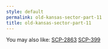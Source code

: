 ```yaml
---
style: default
permalink: old-kansas-sector-part-11
title: old-kansas-sector-part-11
---
```

You may also like:
[SCP-2863](http://scp-wiki.net/scp-2863)
[SCP-399](http://scp-wiki.net/scp-399)